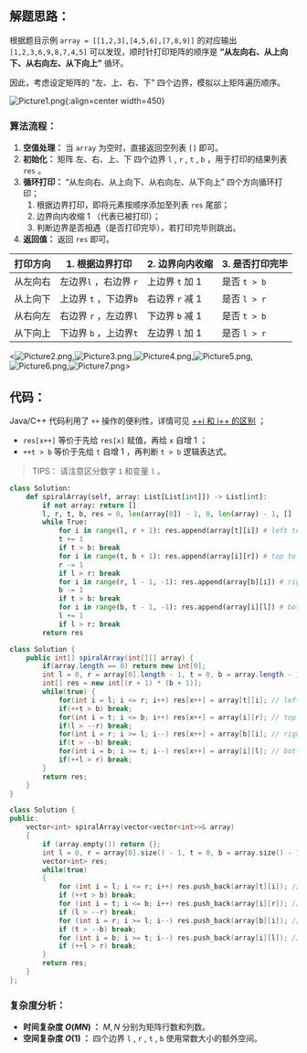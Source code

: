 ## 解题思路：

根据题目示例 `array = [[1,2,3],[4,5,6],[7,8,9]]` 的对应输出 `[1,2,3,6,9,8,7,4,5]` 可以发现，顺时针打印矩阵的顺序是 **“从左向右、从上向下、从右向左、从下向上”** 循环。

因此，考虑设定矩阵的 “左、上、右、下” 四个边界，模拟以上矩阵遍历顺序。

![Picture1.png](https://pic.leetcode-cn.com/7605d807782923e4ad3c7995dc2485f538f202ac326bb330fe997f449123a548-Picture1.png){:align=center width=450}

### 算法流程：

1. **空值处理：** 当 `array` 为空时，直接返回空列表 `[]` 即可。
2. **初始化：** 矩阵 左、右、上、下 四个边界 `l` ,  `r` ,  `t` ,  `b` ，用于打印的结果列表 `res` 。
3. **循环打印：** “从左向右、从上向下、从右向左、从下向上” 四个方向循环打印；
   1. 根据边界打印，即将元素按顺序添加至列表 `res` 尾部；
   2. 边界向内收缩 1 （代表已被打印）；
   3. 判断边界是否相遇（是否打印完毕），若打印完毕则跳出。
4. **返回值：** 返回 `res` 即可。

| 打印方向 | 1. 根据边界打印        | 2. 边界向内收缩   | 3. 是否打印完毕 |
| -------- | ---------------------- | ----------------- | --------------- |
| 从左向右 | 左边界`l` ，右边界 `r` | 上边界 `t` 加 $1$ | 是否 `t > b`    |
| 从上向下 | 上边界 `t` ，下边界`b` | 右边界 `r` 减 $1$ | 是否 `l > r`    |
| 从右向左 | 右边界 `r` ，左边界`l` | 下边界 `b` 减 $1$ | 是否 `t > b`    |
| 从下向上 | 下边界 `b` ，上边界`t` | 左边界 `l` 加 $1$ | 是否 `l > r`    |

<![Picture2.png](https://pic.leetcode-cn.com/1ad0fe88d15dc87643435eb7a17b368191725a44da4596722977e5798ace5b62-Picture2.png),![Picture3.png](https://pic.leetcode-cn.com/193444cbca5529fcd1bafec33ef576fe1309690be2c0110de05868f4415a8723-Picture3.png),![Picture4.png](https://pic.leetcode-cn.com/bca38a428306cb2aacc00513821e74150947ba241d9b7199bcad6c7e843a0105-Picture4.png),![Picture5.png](https://pic.leetcode-cn.com/e5de1e07957417f13d9fae22e6fb18dd5331b50258f0297f00ba57d25651df4a-Picture5.png),![Picture6.png](https://pic.leetcode-cn.com/2fde8dcd1481e390532995c02d3575ec9675a27390513c1540f40431dad7997a-Picture6.png),![Picture7.png](https://pic.leetcode-cn.com/1950d4c8ab6b09b62b7d5900ece4d8d4be882abebd2417a3030d172aedbc304e-Picture7.png)>

## 代码：

Java/C++ 代码利用了 `++` 操作的便利性，详情可见 [++i 和 i++ 的区别](https://www.jianshu.com/p/b62eac216499) ；

- `res[x++]` 等价于先给 `res[x]` 赋值，再给 `x` 自增 $1$ ；
- `++t > b` 等价于先给 `t` 自增 $1$ ，再判断 `t > b` 逻辑表达式。

> TIPS： 请注意区分数字 `1` 和变量 `l` 。

```Python []
class Solution:
    def spiralArray(self, array: List[List[int]]) -> List[int]:
        if not array: return []
        l, r, t, b, res = 0, len(array[0]) - 1, 0, len(array) - 1, []
        while True:
            for i in range(l, r + 1): res.append(array[t][i]) # left to right
            t += 1
            if t > b: break
            for i in range(t, b + 1): res.append(array[i][r]) # top to bottom
            r -= 1
            if l > r: break
            for i in range(r, l - 1, -1): res.append(array[b][i]) # right to left
            b -= 1
            if t > b: break
            for i in range(b, t - 1, -1): res.append(array[i][l]) # bottom to top
            l += 1
            if l > r: break
        return res
```

```Java []
class Solution {
    public int[] spiralArray(int[][] array) {
        if(array.length == 0) return new int[0];
        int l = 0, r = array[0].length - 1, t = 0, b = array.length - 1, x = 0;
        int[] res = new int[(r + 1) * (b + 1)];
        while(true) {
            for(int i = l; i <= r; i++) res[x++] = array[t][i]; // left to right
            if(++t > b) break;
            for(int i = t; i <= b; i++) res[x++] = array[i][r]; // top to bottom
            if(l > --r) break;
            for(int i = r; i >= l; i--) res[x++] = array[b][i]; // right to left
            if(t > --b) break;
            for(int i = b; i >= t; i--) res[x++] = array[i][l]; // bottom to top
            if(++l > r) break;
        }
        return res;
    }
}
```

```C++ []
class Solution {
public:
    vector<int> spiralArray(vector<vector<int>>& array)
    {
        if (array.empty()) return {};
        int l = 0, r = array[0].size() - 1, t = 0, b = array.size() - 1;
        vector<int> res;
        while(true)
        {
            for (int i = l; i <= r; i++) res.push_back(array[t][i]); // left to right
            if (++t > b) break;
            for (int i = t; i <= b; i++) res.push_back(array[i][r]); // top to bottom
            if (l > --r) break;
            for (int i = r; i >= l; i--) res.push_back(array[b][i]); // right to left
            if (t > --b) break;
            for (int i = b; i >= t; i--) res.push_back(array[i][l]); // bottom to top
            if (++l > r) break;
        }
        return res;
    }
};
```

### 复杂度分析：

- **时间复杂度 $O(MN)$ ：** $M, N$ 分别为矩阵行数和列数。
- **空间复杂度 $O(1)$ ：** 四个边界 `l` , `r` , `t` , `b` 使用常数大小的额外空间。
